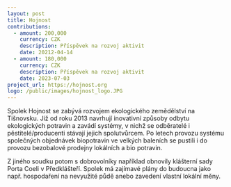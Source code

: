 ```yaml
---
layout: post
title: Hojnost
contributions:
  - amount: 200,000
    currency: CZK
    description: Příspěvek na rozvoj aktivit
    date: 20212-04-14
  - amount: 180,000
    currency: CZK
    description: Příspěvek na rozvoj aktivit
    date: 2023-07-03
project_url: https://hojnost.org
logo: /public/images/hojnost_logo.JPG
---
```


Spolek Hojnost se zabývá rozvojem ekologického zemědělství na Tišnovsku. Již od roku 2013 navrhují inovativní způsoby odbytu ekologických potravin a zavádí systémy, v nichž se odběratelé i pěstitelé/producenti stávají jejich spolutvůrcem. Po letech provozu systému společných objednávek biopotravin ve velkých baleních se pustili i do provozu bezobalové prodejny lokálních a bio potravin.

Z jiného soudku potom s dobrovolníky například obnovily klášterní sady Porta Coeli v Předklášteří. Spolek má zajímavé plány do budoucna jako např. hospodaření na nevyužité půdě anebo zavedení vlastní lokální měny.
